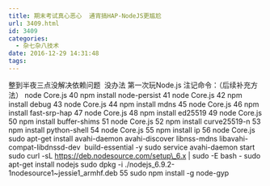 ```yaml
---
title: 期末考试真心恶心  通宵搞HAP-NodeJS更尴尬
url: 3409.html
id: 3409
categories:
  - 杂七杂八技术
date: 2016-12-29 14:31:48
tags:
---
```


整到半夜三点没解决依赖问题  没办法 第一次玩Node.js 注记命令：（后续补充方法） node Core.js 40 npm install node-persist 41 node Core.js 42 npm install debug 43 node Core.js 44 npm install mdns 45 node Core.js 46 npm install fast-srp-hap 47 node Core.js 48 npm install ed25519 49 node Core.js 50 npm install buffer-shims 51 node Core.js 52 npm install curve25519-n 53 npm install python-shell 54 node Core.js 55 npm install ip 56 node Core.js sudo apt-get install avahi-daemon avahi-discover libnss-mdns libavahi-compat-libdnssd-dev  build-essential -y sudo service avahi-daemon start sudo curl -sL https://deb.nodesource.com/setup\_6.x | sudo -E bash - sudo apt-get install nodejs sudo dpkg -i ./nodejs\_6.9.2-1nodesource1~jessie1_armhf.deb 55 sudo npm install -g node-gyp